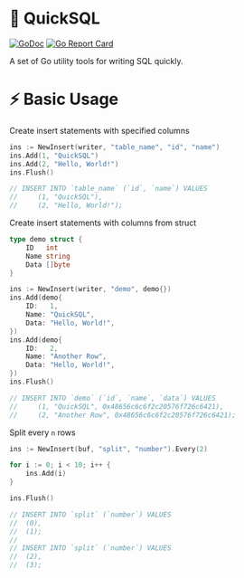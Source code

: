 # 📜 QuickSQL

[![GoDoc](https://godoc.org/github.com/NublyBR/go-quicksql?status.png)](http://godoc.org/github.com/NublyBR/go-quicksql)
[![Go Report Card](https://goreportcard.com/badge/github.com/NublyBR/go-quicksql)](https://goreportcard.com/report/github.com/NublyBR/go-quicksql)

A set of Go utility tools for writing SQL quickly.

# ⚡️ Basic Usage

Create insert statements with specified columns

```go
ins := NewInsert(writer, "table_name", "id", "name")
ins.Add(1, "QuickSQL")
ins.Add(2, "Hello, World!")
ins.Flush()

// INSERT INTO `table_name` (`id`, `name`) VALUES
//     (1, "QuickSQL"),
//     (2, "Hello, World!");
```

Create insert statements with columns from struct

```go
type demo struct {
    ID   int
    Name string
    Data []byte
}

ins := NewInsert(writer, "demo", demo{})
ins.Add(demo{
    ID:   1,
    Name: "QuickSQL",
    Data: "Hello, World!",
})
ins.Add(demo{
    ID:   2,
    Name: "Another Row",
    Data: "Hello, World!",
})
ins.Flush()

// INSERT INTO `demo` (`id`, `name`, `data`) VALUES
//     (1, "QuickSQL", 0x48656c6c6f2c20576f726c6421),
//     (2, "Another Row", 0x48656c6c6f2c20576f726c6421);
```

Split every `n` rows

```go
ins := NewInsert(buf, "split", "number").Every(2)

for i := 0; i < 10; i++ {
    ins.Add(i)
}

ins.Flush()

// INSERT INTO `split` (`number`) VALUES
// 	(0),
// 	(1);
//
// INSERT INTO `split` (`number`) VALUES
// 	(2),
// 	(3);
```